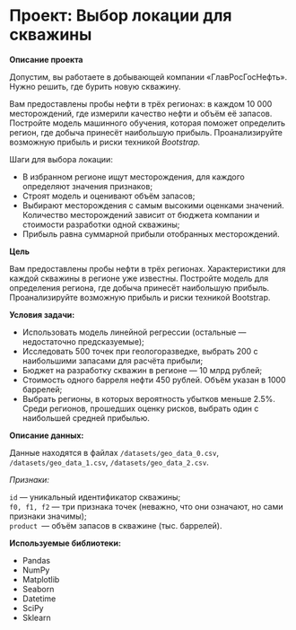 # Проект: Выбор локации для скважины

**Описание проекта**  

Допустим, вы работаете в добывающей компании «ГлавРосГосНефть». Нужно решить, где бурить новую скважину.

Вам предоставлены пробы нефти в трёх регионах: в каждом 10 000 месторождений, где измерили качество нефти и объём её запасов. Постройте модель машинного обучения, которая поможет определить регион, где добыча принесёт наибольшую прибыль. Проанализируйте возможную прибыль и риски техникой *Bootstrap.*

Шаги для выбора локации:

- В избранном регионе ищут месторождения, для каждого определяют значения признаков;
- Строят модель и оценивают объём запасов;
- Выбирают месторождения с самым высокими оценками значений. Количество месторождений зависит от бюджета компании и стоимости разработки одной скважины;
- Прибыль равна суммарной прибыли отобранных месторождений.  

**Цель**  

Вам предоставлены пробы нефти в трёх регионах. Характеристики для каждой скважины в регионе уже известны. Постройте модель для определения региона, где добыча принесёт наибольшую прибыль. Проанализируйте возможную прибыль и риски техникой Bootstrap.  

**Условия задачи:**

- Использовать модель линейной регрессии (остальные — недостаточно предсказуемые);
- Исследовать 500 точек при геологоразведке, выбрать 200 с наибольшими запасами для расчёта прибыли;
- Бюджет на разработку скважин в регионе — 10 млрд рублей;
- Стоимость одного барреля нефти 450 рублей. Объём указан в 1000 баррелей;
- Выбрать регионы, в которых вероятность убытков меньше 2.5%. Среди регионов, прошедших оценку рисков, выбрать один с наибольшей средней прибылью.  

**Описание данных:**  

Данные находятся в файлах `/datasets/geo_data_0.csv`, `/datasets/geo_data_1.csv`, `/datasets/geo_data_2.csv`.

*Признаки:*

`id` — уникальный идентификатор скважины;  
`f0, f1, f2` — три признака точек (неважно, что они означают, но сами признаки значимы);  
`product `— объём запасов в скважине (тыс. баррелей).

**Используемые библиотеки:**

- Pandas
- NumPy
- Matplotlib
- Seaborn
- Datetime
- SciPy
- Sklearn
